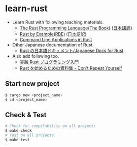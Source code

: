 # learn-rust

- Learn Rust with following teaching materials.
  - [The Rust Programming Language(The Book)](https://doc.rust-lang.org/book/) ([日本語訳](https://doc.rust-jp.rs/book-ja/))
  - [Rust by Example(RBE)](https://doc.rust-lang.org/rust-by-example/) ([日本語訳](https://doc.rust-jp.rs/rust-by-example-ja/))
  - [Command Line Applications in Rust](https://rust-cli.github.io/book/)
- Other Japanese documentation of Rust.
  - [Rust の日本語ドキュメント/Japanese Docs for Rust](https://doc.rust-jp.rs/)
- Also add following too.
  - [実践 Rust プログラミング入門](https://www.amazon.co.jp/dp/B08PF27TRZ)
  - [Rust を始めるための資料集 \- Don't Repeat Yourself](https://blog-dry.com/entry/2021/01/23/141936)

## Start new project

```sh
$ cargo new <project_name>
$ cd <project_name>
```

## Check & Test

```sh
# Check for compilability on all projects
$ make check
# Test on all projects.
$ make test
```
